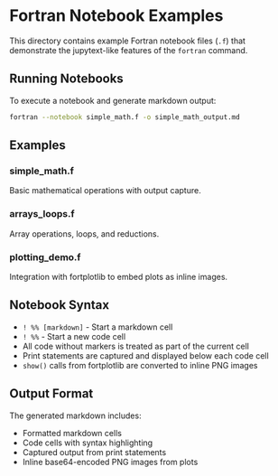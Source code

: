 # Fortran Notebook Examples

This directory contains example Fortran notebook files (`.f`) that demonstrate the jupytext-like features of the `fortran` command.

## Running Notebooks

To execute a notebook and generate markdown output:

```bash
fortran --notebook simple_math.f -o simple_math_output.md
```

## Examples

### simple_math.f
Basic mathematical operations with output capture.

### arrays_loops.f
Array operations, loops, and reductions.

### plotting_demo.f
Integration with fortplotlib to embed plots as inline images.

## Notebook Syntax

- `! %% [markdown]` - Start a markdown cell
- `! %%` - Start a new code cell
- All code without markers is treated as part of the current cell
- Print statements are captured and displayed below each code cell
- `show()` calls from fortplotlib are converted to inline PNG images

## Output Format

The generated markdown includes:
- Formatted markdown cells
- Code cells with syntax highlighting
- Captured output from print statements
- Inline base64-encoded PNG images from plots